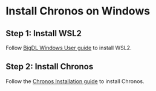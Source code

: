 # Install Chronos on Windows

## Step 1: Install WSL2

Follow [BigDL Windows User guide](../../UserGuide/win.md) to install WSL2.


## Step 2: Install Chronos

Follow the [Chronos Installation guide](../Overview/chronos.md#install) to install Chronos.
